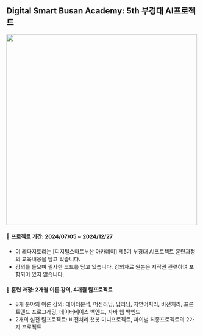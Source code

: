 ## Digital Smart Busan Academy: 5th 부경대 AI프로젝트 
<img src="Poster.jpg" height="500">

#### 📅 프로젝트 기간: 2024/07/05 ~ 2024/12/27

* 이 레파지토리는 [디지털스마트부산 아카데미] 제5기 부경대 AI프로젝트 훈련과정의 교육내용을 담고 있습니다.
* 강의를 들으며 필사한 코드를 담고 있습니다. 강의자료 원본은 저작권 관련하여 포함되어 있지 않습니다.

#### 📖 훈련 과정: 2개월 이론 강의, 4개월 팀프로젝트
* 8개 분야의 이론 강의: 데이터분석, 머신러닝, 딥러닝, 자연어처리, 비전처리, 프론트엔드 프로그래밍, 데이터베이스 백엔드, 자바 웹 백엔드
* 2개의 실전 팀프로젝트: 비전처리 챗봇 미니프로젝트, 파이널 최종프로젝트의 2가지 프로젝트
